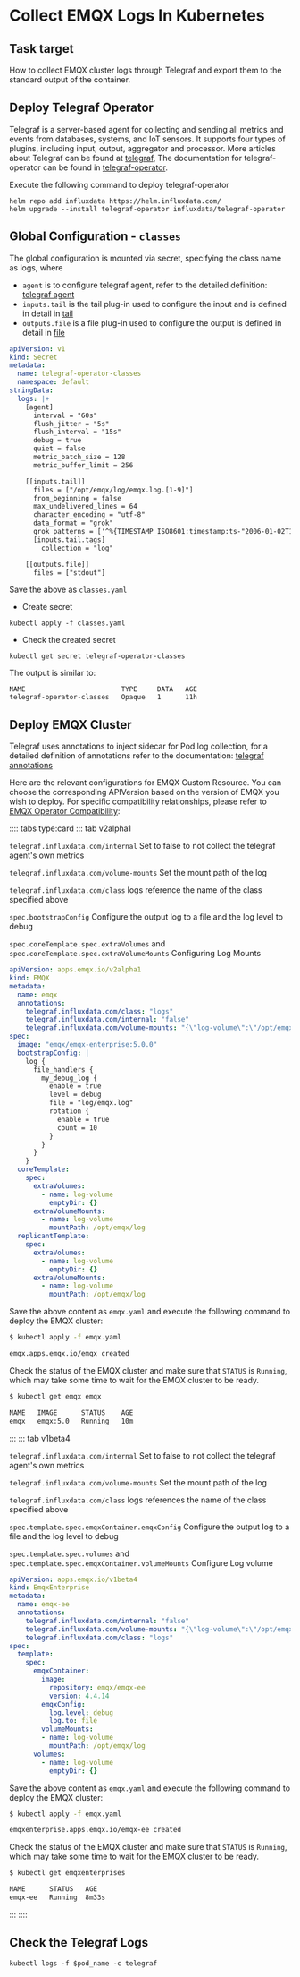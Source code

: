 # Collect EMQX Logs In Kubernetes

## Task target

How to collect EMQX cluster logs through Telegraf and export them to the standard output of the container.

## Deploy Telegraf Operator

Telegraf is a server-based agent for collecting and sending all metrics and events from databases, systems, and IoT sensors. It supports four types of plugins, including input, output, aggregator and processor. More articles about Telegraf can be found at [telegraf](https://docs.influxdata.com/telegraf/v1.24/), The documentation for telegraf-operator can be found in [telegraf-operator](https://github.com/influxdata/telegraf-operator).

Execute the following command to deploy telegraf-operator

```shell
helm repo add influxdata https://helm.influxdata.com/
helm upgrade --install telegraf-operator influxdata/telegraf-operator
```

## Global Configuration - `classes`

The global configuration is mounted via secret, specifying the class name as logs, where

- `agent` is to configure telegraf agent, refer to the detailed definition: [telegraf agent](https://github.com/influxdata/telegraf/blob/master/docs/CONFIGURATION.md#agent)
- `inputs.tail` is the tail plug-in used to configure the input and is defined in detail in [tail](https://github.com/influxdata/telegraf/blob/master/plugins/inputs/tail/index.md)
- `outputs.file` is a file plug-in used to configure the output is defined in detail in [file](https://github.com/influxdata/telegraf/blob/master/plugins/inputs/tail/index.md)

```yaml
apiVersion: v1
kind: Secret
metadata:
  name: telegraf-operator-classes
  namespace: default
stringData:
  logs: |+
    [agent]
      interval = "60s"
      flush_jitter = "5s"
      flush_interval = "15s"
      debug = true
      quiet = false
      metric_batch_size = 128
      metric_buffer_limit = 256

    [[inputs.tail]]
      files = ["/opt/emqx/log/emqx.log.[1-9]"]
      from_beginning = false
      max_undelivered_lines = 64
      character_encoding = "utf-8"
      data_format = "grok"
      grok_patterns = ['^%{TIMESTAMP_ISO8601:timestamp:ts-"2006-01-02T15:04:05.999999999-07:00"} \[%{LOGLEVEL:level}\] (?m)%{GREEDYDATA:messages}$']
      [inputs.tail.tags]
        collection = "log"

    [[outputs.file]]
      files = ["stdout"]
```

Save the above as `classes.yaml`

- Create secret

```shell
kubectl apply -f classes.yaml
```

- Check the created secret

```shell
kubectl get secret telegraf-operator-classes
```

The output is similar to:

```shell
NAME                        TYPE     DATA   AGE
telegraf-operator-classes   Opaque   1      11h
```

## Deploy EMQX Cluster

Telegraf uses annotations to inject sidecar for Pod log collection, for a detailed definition of annotations refer to the documentation: [telegraf annotations](https://github.com/influxdata/telegraf-operator#pod-level-annotations)

Here are the relevant configurations for EMQX Custom Resource. You can choose the corresponding APIVersion based on the version of EMQX you wish to deploy. For specific compatibility relationships, please refer to [EMQX Operator Compatibility](../index.md):

:::: tabs type:card
::: tab v2alpha1

`telegraf.influxdata.com/internal` Set to false to not collect the telegraf agent's own metrics

`telegraf.influxdata.com/volume-mounts` Set the mount path of the log

`telegraf.influxdata.com/class` logs reference the name of the class specified above

`spec.bootstrapConfig` Configure the output log to a file and the log level to debug

`spec.coreTemplate.spec.extraVolumes` and `spec.coreTemplate.spec.extraVolumeMounts` Configuring Log Mounts

```yaml
apiVersion: apps.emqx.io/v2alpha1
kind: EMQX
metadata:
  name: emqx
  annotations:
    telegraf.influxdata.com/class: "logs"
    telegraf.influxdata.com/internal: "false"
    telegraf.influxdata.com/volume-mounts: "{\"log-volume\":\"/opt/emqx/log\"}"
spec:
  image: "emqx/emqx-enterprise:5.0.0"
  bootstrapConfig: |
    log {
      file_handlers {
        my_debug_log {
          enable = true
          level = debug
          file = "log/emqx.log"
          rotation {
            enable = true
            count = 10
          }
        }
      }
    }
  coreTemplate:
    spec:
      extraVolumes:
        - name: log-volume
          emptyDir: {}
      extraVolumeMounts:
        - name: log-volume
          mountPath: /opt/emqx/log
  replicantTemplate:
    spec:
      extraVolumes:
        - name: log-volume
          emptyDir: {}
      extraVolumeMounts:
        - name: log-volume
          mountPath: /opt/emqx/log
```

Save the above content as `emqx.yaml` and execute the following command to deploy the EMQX cluster:

```bash
$ kubectl apply -f emqx.yaml

emqx.apps.emqx.io/emqx created
```

Check the status of the EMQX cluster and make sure that `STATUS` is `Running`, which may take some time to wait for the EMQX cluster to be ready.

```bash
$ kubectl get emqx emqx

NAME   IMAGE      STATUS    AGE
emqx   emqx:5.0   Running   10m
```

:::
::: tab v1beta4

`telegraf.influxdata.com/internal` Set to false to not collect the telegraf agent's own metrics

`telegraf.influxdata.com/volume-mounts` Set the mount path of the log

`telegraf.influxdata.com/class` logs references the name of the class specified above

`spec.template.spec.emqxContainer.emqxConfig` Configure the output log to a file and the log level to debug

`spec.template.spec.volumes` and `spec.template.spec.emqxContainer.volumeMounts` Configure Log volume

```yaml
apiVersion: apps.emqx.io/v1beta4
kind: EmqxEnterprise
metadata:
  name: emqx-ee
  annotations:
    telegraf.influxdata.com/internal: "false"
    telegraf.influxdata.com/volume-mounts: "{\"log-volume\":\"/opt/emqx/log\"}"
    telegraf.influxdata.com/class: "logs"
spec:
  template:
    spec:
      emqxContainer:
        image:
          repository: emqx/emqx-ee
          version: 4.4.14
        emqxConfig:
          log.level: debug
          log.to: file
        volumeMounts:
        - name: log-volume
          mountPath: /opt/emqx/log
      volumes:
        - name: log-volume
          emptyDir: {}
```

Save the above content as `emqx.yaml` and execute the following command to deploy the EMQX cluster:

```bash
$ kubectl apply -f emqx.yaml

emqxenterprise.apps.emqx.io/emqx-ee created
```

Check the status of the EMQX cluster and make sure that `STATUS` is `Running`, which may take some time to wait for the EMQX cluster to be ready.

```bash
$ kubectl get emqxenterprises

NAME      STATUS   AGE
emqx-ee   Running  8m33s
```

:::
::::

## Check the Telegraf Logs

```
kubectl logs -f $pod_name -c telegraf
```

